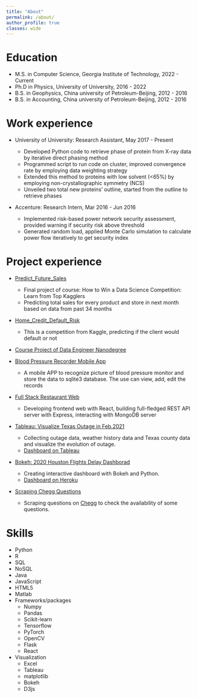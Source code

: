 ```yaml
---
title: "About"
permalink: /about/
author_profile: true
classes: wide
---
```


Education
======
* M.S. in Computer Science, Georgia Institute of Technology, 2022 - Current
* Ph.D in Physics, University of University, 2016 - 2022 
* B.S. in Geophysics, China university of Petroleum-Beijing, 2012 - 2016
* B.S. in Accounting, China university of Petroleum-Beijing, 2012 - 2016

Work experience
======
* University of University: Research Assistant, May 2017 - Present
  * Developed Python code to retrieve phase of protein from X-ray data by iterative direct phasing method
  * Programmed script to run code on cluster, improved convergence rate by employing data weighting strategy
  * Extended this method to proteins with low solvent (<65%) by employing non-crystallographic symmetry (NCS)
  * Unveiled two total new proteins’ outline, started from the outline to retrieve phases

* Accenture: Research Intern, Mar 2016 - Jun 2016
  * Implemented risk-based power network security assessment, provided warning if security risk above threshold
  * Generated random load, applied Monte Carlo simulation to calculate power flow iteratively to get security index

Project experience
======
* [Predict_Future_Sales](https://github.com/ycheng22/Predict_Future_Sales)
  * Final project of course: How to Win a Data Science Competition: Learn from Top Kagglers
  * Predicting total sales for every product and store in next month based on data from past 34 months

* [Home_Credit_Default_Risk](https://github.com/ycheng22/Home_Credit_Default_Risk)
  * This is a competition from Kaggle, predicting if the client would default or not

* [Course Project of Data Engineer Nanodegree](https://github.com/ycheng22/Udacity_Data_Engineer_Nanodegree)

* [Blood Pressure Recorder Mobile App](https://github.com/ycheng22/Blood_Pressure_Recorder_Mobile_App)
  * A mobile APP to recognize picture of blood pressure monitor and store the data to sqlite3 database. The use can view, add, edit the records

* [Full Stack Restaurant Web](https://github.com/ycheng22/Courses_/upload/main/Full-Stack%20Web%20Dev%20with%20React/Projects)
  * Developing frontend web with React, building full-fledged REST API server with Express, interacting with MongoDB server

* [Tableau: Visualize Texas Outage in Feb.2021](https://github.com/ycheng22/Visualize_Texas_Outage)
  * Collecting outage data, weather history data and Texas county data and visualize the evolution of outage. 
  * [Dashboard on Tableau](https://public.tableau.com/profile/ycheng#!/vizhome/ot6_Sorted_Bar_of_Reduced_MW_by_County/Story1)

* [Bokeh: 2020 Houston Flights Delay Dashborad](https://github.com/ycheng22/Viz_Filights_Delay_with_Bokeh)
  * Creating interactive dashboard with Bokeh and Python.
  * [Dashboard on Heroku](https://github.com/ycheng22/Viz_Filights_Delay_with_Bokeh)

* [Scraping Chegg Questions](https://github.com/ycheng22/Scrape_Chegg.com)
  * Scraping questions on [Chegg](https://www.chegg.com/homework-help/questions-and-answers/physics-archive-2021-april) to check the availability of some questions. 

Skills
======
* Python
* R
* SQL
* NoSQL
* Java
* JavaScript
* HTML5
* Matlab
* Frameworks/packages
  * Numpy
  * Pandas
  * Scikit-learn
  * Tensorflow
  * PyTorch
  * OpenCV
  * Flask
  * React
* Visualization
  * Excel
  * Tableau
  * matplotlib
  * Bokeh
  * D3js
